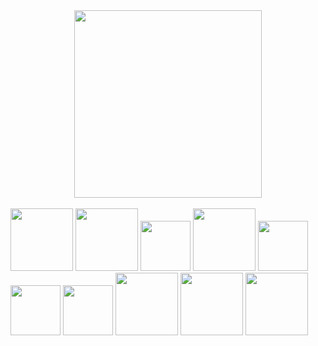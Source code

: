 <div id="header" align="center">
  <img src="https://media.tenor.com/d22Jj6OezUsAAAAi/isekai-quartet-anime.gif" width="300"/>
</div>
<br>
<div>
  <img src="https://img.shields.io/badge/javascript-%23323330.svg?style=for-the-badge&logo=javascript&logoColor=%23F7DF1E" width="100"/>
  <img src="https://img.shields.io/badge/typescript-%23007ACC.svg?style=for-the-badge&logo=typescript&logoColor=white" width="100"/>
  <img src="https://img.shields.io/badge/node.js-6DA55F?style=for-the-badge&logo=node.js&logoColor=white" width="80"/>
  <img src="https://img.shields.io/badge/express.js-%23404d59.svg?style=for-the-badge&logo=express&logoColor=%2361DAFB" width="100"/>
  <img src="https://img.shields.io/badge/python-3670A0?style=for-the-badge&logo=python&logoColor=ffdd54" width="80"/>
  <img src="https://img.shields.io/badge/flask-%23000.svg?style=for-the-badge&logo=flask&logoColor=white" width="80"/>
  <img src="https://img.shields.io/badge/mysql-%2300f.svg?style=for-the-badge&logo=mysql&logoColor=white" width="80"/>
  <img src="https://img.shields.io/badge/MongoDB-%234ea94b.svg?style=for-the-badge&logo=mongodb&logoColor=white" width="100"/>
  <img src="https://img.shields.io/badge/bootstrap-%23563D7C.svg?style=for-the-badge&logo=bootstrap&logoColor=white" width="100"/>
  <img src="https://img.shields.io/badge/react-%2320232a.svg?style=for-the-badge&logo=react&logoColor=%2361DAFB" width="100"/>
</di>







